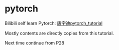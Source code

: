 # pytorch
Bilibili self learn Pytorch: [唐宇迪pytorch_tutorial](https://www.bilibili.com/video/BV12a411j7TD?spm_id_from=333.1007.top_right_bar_window_custom_collection.content.click&vd_source=4e20016bd1355fe9ad9e32194a97d42a)

Mostly contents are directly copies from this tutorial.

Next time continue from P28